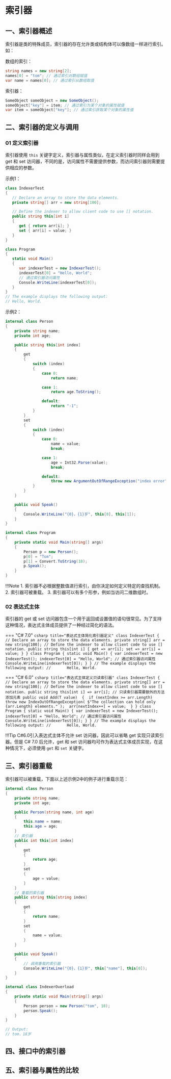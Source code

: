 # 索引器

## 一、索引器概述
索引器是类的特殊成员，索引器的存在允许类或结构体可以像数组一样进行索引。如：

数组的索引：
```csharp
string names = new string[2];
names[0] = "tom"; // 通过索引对数组赋值
var name = names[0]; // 通过索引从数组取值
```

索引器：
```csharp
SomeObject someObject = new SomeObject();
someObject["key"] = item; // 通过索引为某个对象的属性赋值
var item = someObject["key"]; // 通过索引获取某个对象的属性值
```

## 二、索引器的定义与调用

### 01 定义索引器
索引器使用 `this` 关键字定义，索引器与属性类似，在定义索引器时同样会用到 get 和 set 访问器，不同的是，访问属性不需要提供参数，而访问索引器则需要提供相应的参数。

示例1：
```csharp title="索引器定义示例1"
class IndexerTest
{
   // Declare an array to store the data elements.
   private string[] arr = new string[100];

   // Define the indexer to allow client code to use [] notation.
   public string this[int i]
   {
      get { return arr[i]; }
      set { arr[i] = value; }
   }
}

class Program
{
   static void Main()
   {
      var indexerTest = new IndexerTest();
      indexerTest[0] = "Hello, World";
      // 通过索引器访问属性
      Console.WriteLine(indexerTest[0]);
   }
}
// The example displays the following output:
// Hello, World.
```

示例2：
```csharp title="索引器定义示例2"
internal class Person
{
	private string name;
	private int age;

	public string this[int index]
	{
		get
		{
			switch (index)
			{
				case 0:
					return name;

				case 1:
					return age.ToString();

				default:
					return "-1";
			}
		}
		set
		{
			switch (index)
			{
				case 0:
					name = value;
					break;

				case 1:
					age = Int32.Parse(value);
					break;

				default:
					throw new ArgumentOutOfRangeException("index error");
			}
		}
	}

	public void Speak()
	{
		Console.WriteLine("{0}，{1}岁", this[0], this[1]);
	}
}

internal class Program
{
	private static void Main(string[] args)
	{
		Person p = new Person();
		p[0] = "Tom";
		p[1] = Convert.ToString(18);
		p.Speak();
	}
}

```

!!!Note
    1. 索引器不必根据整数值进行索引，由你决定如何定义特定的查找机制。
    2. 索引器可被重载。
    3. 索引器可以有多个形参，例如当访问二维数组时。

### 02 表达式主体
索引器的 get 或 set 访问器包含一个用于返回或设置值的语句很常见。为了支持这种情况，表达式主体成员提供了一种经过简化的语法。

=== "C# 7.0"
	```csharp title="表达式主体简化索引器定义"
	class IndexerTest
	{
		// Declare an array to store the data elements.
		private string[] arr = new string[100];
		// Define the indexer to allow client code to use [] notation.
		public string this[int i]
		{
			get => arr[i];
			set => arr[i] = value;
		}
	}
	class Program
	{
		static void Main()
		{
			var indexerTest = new IndexerTest();
			indexerTest[0] = "Hello, World";
			// 通过索引器访问属性
			Console.WriteLine(indexerTest[0]);
		}
	}
	// The example displays the following output:
	//       Hello, World.
	```

=== "C# 6.0"
	```csharp title="表达式主体定义只读索引器"
	class IndexerTest
	{
		// Declare an array to store the data elements.
		private string[] arr = new string[100];
		// Define the indexer to allow client code to use [] notation.
		public string this[int i] => arr[i];
		// 只读索引器需要额外的方法添加元素
		public void Add(T value) 
		{ 
			if (nextIndex >= arr.Length) 
				throw new IndexOutOfRangeException(
				$"The collection can hold only {arr.Length} elements."
				); 
			arr[nextIndex++] = value; 
		}
	}
	class Program
	{
		static void Main()
		{
			var indexerTest = new IndexerTest();
			indexerTest[0] = "Hello, World";
			// 通过索引器访问属性
			Console.WriteLine(indexerTest[0]);
		}
	}
	// The example displays the following output:
	//       Hello, World.
	```

!!!Tip
	C#6.0引入表达式主体不允许 set 访问器，因此可以省略 get 实现只读索引器。但是 C# 7.0 后允许，get 和 set 访问器均可作为表达式主体成员实现，在这种情况下，必须使用 `get` 和 `set` 关键字。


## 三、索引器重载
索引器可以被重载，下面以上述示例2中的例子进行重载示范：
```csharp title="索引器重载"
internal class Person
{
	private string name;
	private int age;

	public Person(string name, int age)
	{
		this.name = name;
		this.age = age;
	}
	// 索引器
	public int this[int index]
	{
		get
		{
			return age;
		}
		set
		{
			age = value;
		}
	}
	// 重载的索引器
	public string this[string index]
	{
		get
		{
			return name;
		}
		set
		{
			name = value;
		}
	}

	public void Speak()
	{
		// 调用重载的索引器
		Console.WriteLine("{0}，{1}岁", this["name"], this[0]);
	}
}

internal class IndexerOverload
{
	private static void Main(string[] args)
	{
		Person person = new Person("tom", 18);
		person.Speak();
	}
}

// Output:
// tom，18岁
```


## 四、接口中的索引器


## 五、索引器与属性的比较